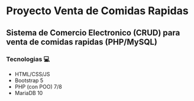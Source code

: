 # Proyecto Venta de Comidas Rapidas

Sistema de Comercio Electronico (CRUD) para venta de comidas rapidas (PHP/MySQL)
---
### Tecnologias 💻

- HTML/CSS/JS
- Bootstrap 5
- PHP (con POO) 7/8
- MariaDB 10